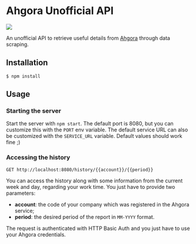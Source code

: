 # Ahgora Unofficial API

![](https://img.shields.io/badge/node-%3E=9-green.svg)

An unofficial API to retrieve useful details from [Ahgora](https://ahgora.com.br) through data scraping.

## Installation

```
$ npm install
```

## Usage

### Starting the server

Start the server with `npm start`. The default port is 8080, but you can customize this with the `PORT` env variable. The default service URL can also be customized with the `SERVICE_URL` variable. Default values should work fine ;)

### Accessing the history

`GET http://localhost:8080/history/{{account}}/{{period}}`

You can access the history along with some information from the current week and day, regarding your work time. You just have to provide two parameters:

  - **account**: the code of your company which was registered in the Ahgora service;
  - **period**: the desired period of the report in `MM-YYYY` format.

The request is authenticated with HTTP Basic Auth and you just have to use your Ahgora credentials.
